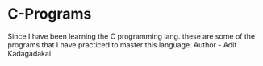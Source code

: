 # C-Programs
Since I have been learning the C programming lang. these are some of the programs that I have practiced to master this language.
Author - Adit Kadagadakai
